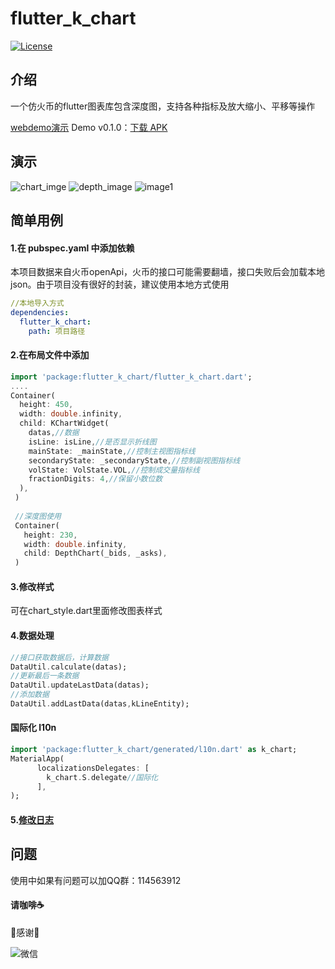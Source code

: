 # flutter_k_chart

[![License](https://img.shields.io/badge/license-MIT-green.svg)](/LICENSE)

## 介绍
一个仿火币的flutter图表库包含深度图，支持各种指标及放大缩小、平移等操作

[webdemo演示](https://flutter-widget.live/packages/flutter_k_chart)
Demo v0.1.0：[下载 APK](https://github.com/415593725/flutter_k_chart/blob/master/k_chart.apk)

## 演示

![chart_imge](https://github.com/gwhcn/flutter_k_chart/blob/master/example/images/k_chart.2019-09-01%202010_19_56.gif)
![depth_image](https://github.com/gwhcn/flutter_k_chart/blob/master/example/images/depth.2019-09-01%202010_21_31.gif)
![image1](https://github.com/gwhcn/flutter_k_chart/blob/master/example/images/screenshots.png)

## 简单用例
#### 1.在 pubspec.yaml 中添加依赖
本项目数据来自火币openApi，火币的接口可能需要翻墙，接口失败后会加载本地json。由于项目没有很好的封装，建议使用本地方式使用
```yaml
//本地导入方式
dependencies:
  flutter_k_chart:
    path: 项目路径
```

#### 2.在布局文件中添加
```dart
import 'package:flutter_k_chart/flutter_k_chart.dart';
....
Container(
  height: 450,
  width: double.infinity,
  child: KChartWidget(
    datas,//数据
    isLine: isLine,//是否显示折线图
    mainState: _mainState,//控制主视图指标线
    secondaryState: _secondaryState,//控制副视图指标线
    volState: VolState.VOL,//控制成交量指标线
    fractionDigits: 4,//保留小数位数
  ),
 )
 
 //深度图使用
 Container(
   height: 230,
   width: double.infinity,
   child: DepthChart(_bids, _asks),
 )         
```
#### 3.修改样式
可在chart_style.dart里面修改图表样式

#### 4.数据处理
```dart
//接口获取数据后，计算数据
DataUtil.calculate(datas);
//更新最后一条数据
DataUtil.updateLastData(datas);
//添加数据
DataUtil.addLastData(datas,kLineEntity);
```

#### 国际化 l10n
```dart
import 'package:flutter_k_chart/generated/l10n.dart' as k_chart;
MaterialApp(
      localizationsDelegates: [
        k_chart.S.delegate//国际化
      ],
);
```

#### 5.[修改日志](https://github.com/415593725/flutter_k_chart/blob/master/CHANGELOG.md)

## 问题
使用中如果有问题可以加QQ群：114563912

#### 请咖啡☕️
🙏感谢🙏

![微信](https://user-images.githubusercontent.com/20394691/102620051-61587480-4178-11eb-89e9-53686bb1c0f1.jpg)
